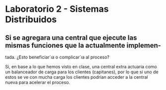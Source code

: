# Laboratorio 2 - Sistemas Distribuidos

## Si se agregara una central que ejecute las mismas funciones que la actualmente implemen-
tada. ¿Esto beneficiar´ıa o complicar´ıa al proceso?

Si, en base a lo que hemos visto en clase, una central extra actuaria como un balanceador
de carga para los clientes (capitanes), por lo que si uno de estos se ve con mucha carga
los clientes podrian acceder a la central nueva para acelerar el proceso.